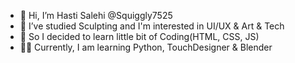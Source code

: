 - 👋 Hi, I’m Hasti Salehi @Squiggly7525
- 👀 I’ve studied Sculpting and I'm interested in UI/UX & Art & Tech
- 🌱 So I decided to learn little bit of Coding(HTML, CSS, JS)
- 🐱‍👓 Currently, I am learning Python, TouchDesigner & Blender 
<!---
Squiggly7525/Squiggly7525 is a ✨ special ✨ repository because its `README.md` (this file) appears on your GitHub profile.
You can click the Preview link to take a look at your changes.
--->
